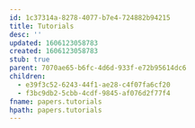 ```yaml
---
id: 1c37314a-8278-4077-b7e4-724882b94215
title: Tutorials
desc: ''
updated: 1606123058783
created: 1606123058783
stub: true
parent: 7070ae65-b6fc-4d6d-933f-e72b95614dc6
children:
  - e39f3c52-6243-44f1-ae28-c4f07fa6cf20
  - f3bc9db2-5cbb-4cdf-9845-af076d2f77f4
fname: papers.tutorials
hpath: papers.tutorials
---
```



